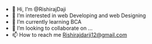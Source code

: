 - 👋 Hi, I’m @RishirajDaji
- 👀 I’m interested in web Developing and web Designing
- 🌱 I’m currently learning BCA
- 💞️ I’m looking to collaborate on ...
- 📫 How to reach me Rishirajdarji12@gmail.com

<!---
RishirajDaji/RishirajDaji is a ✨ special ✨ repository because its `README.md` (this file) appears on your GitHub profile.
You can click the Preview link to take a look at your changes.
--->
